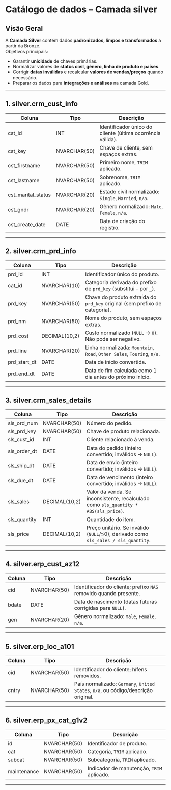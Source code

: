 # Catálogo de dados – Camada silver

## Visão Geral
A **Camada Silver** contém dados **padronizados, limpos e transformados** a partir da Bronze.  
Objetivos principais:
- Garantir **unicidade** de chaves primárias.  
- Normalizar valores de **status civil, gênero, linha de produto e países**.  
- Corrigir **datas inválidas** e recalcular **valores de vendas/preços** quando necessário.  
- Preparar os dados para **integrações e análises** na camada Gold.

---

## 1. silver.crm_cust_info

| Coluna             | Tipo          | Descrição |
|--------------------|---------------|-----------|
| cst_id             | INT           | Identificador único do cliente (última ocorrência válida). |
| cst_key            | NVARCHAR(50)  | Chave de cliente, sem espaços extras. |
| cst_firstname      | NVARCHAR(50)  | Primeiro nome, `TRIM` aplicado. |
| cst_lastname       | NVARCHAR(50)  | Sobrenome, `TRIM` aplicado. |
| cst_marital_status | NVARCHAR(20)  | Estado civil normalizado: `Single`, `Married`, `n/a`. |
| cst_gndr           | NVARCHAR(20)  | Gênero normalizado: `Male`, `Female`, `n/a`. |
| cst_create_date    | DATE          | Data de criação do registro. |

---

## 2. silver.crm_prd_info

| Coluna        | Tipo          | Descrição |
|---------------|---------------|-----------|
| prd_id        | INT           | Identificador único do produto. |
| cat_id        | NVARCHAR(10)  | Categoria derivada do prefixo de `prd_key` (substitui `-` por `_`). |
| prd_key       | NVARCHAR(50)  | Chave do produto extraída do `prd_key` original (sem prefixo de categoria). |
| prd_nm        | NVARCHAR(50)  | Nome do produto, sem espaços extras. |
| prd_cost      | DECIMAL(10,2) | Custo normalizado (`NULL` → `0`). Não pode ser negativo. |
| prd_line      | NVARCHAR(20)  | Linha normalizada: `Mountain`, `Road`, `Other Sales`, `Touring`, `n/a`. |
| prd_start_dt  | DATE          | Data de início convertida. |
| prd_end_dt    | DATE          | Data de fim calculada como 1 dia antes do próximo início. |

---

## 3. silver.crm_sales_details

| Coluna        | Tipo          | Descrição |
|---------------|---------------|-----------|
| sls_ord_num   | NVARCHAR(50)  | Número do pedido. |
| sls_prd_key   | NVARCHAR(50)  | Chave de produto relacionada. |
| sls_cust_id   | INT           | Cliente relacionado à venda. |
| sls_order_dt  | DATE          | Data do pedido (inteiro convertido; inválidos → `NULL`). |
| sls_ship_dt   | DATE          | Data de envio (inteiro convertido; inválidos → `NULL`). |
| sls_due_dt    | DATE          | Data de vencimento (inteiro convertido; inválidos → `NULL`). |
| sls_sales     | DECIMAL(10,2) | Valor da venda. Se inconsistente, recalculado como `sls_quantity * ABS(sls_price)`. |
| sls_quantity  | INT           | Quantidade do item. |
| sls_price     | DECIMAL(10,2) | Preço unitário. Se inválido (`NULL`/≤0), derivado como `sls_sales / sls_quantity`. |

---

## 4. silver.erp_cust_az12

| Coluna | Tipo          | Descrição |
|--------|---------------|-----------|
| cid    | NVARCHAR(50)  | Identificador do cliente; prefixo `NAS` removido quando presente. |
| bdate  | DATE          | Data de nascimento (datas futuras corrigidas para `NULL`). |
| gen    | NVARCHAR(20)  | Gênero normalizado: `Male`, `Female`, `n/a`. |

---

## 5. silver.erp_loc_a101

| Coluna | Tipo          | Descrição |
|--------|---------------|-----------|
| cid    | NVARCHAR(50)  | Identificador do cliente; hífens removidos. |
| cntry  | NVARCHAR(50)  | País normalizado: `Germany`, `United States`, `n/a`, ou código/descrição original. |

---

## 6. silver.erp_px_cat_g1v2

| Coluna         | Tipo          | Descrição |
|----------------|---------------|-----------|
| id             | NVARCHAR(50)  | Identificador de produto. |
| cat            | NVARCHAR(50)  | Categoria, `TRIM` aplicado. |
| subcat         | NVARCHAR(50)  | Subcategoria, `TRIM` aplicado. |
| maintenance | NVARCHAR(50)  | Indicador de manutenção, `TRIM` aplicado. |

---
